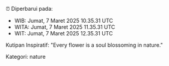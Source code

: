 ⏰ Diperbarui pada:
- WIB: Jumat, 7 Maret 2025 10.35.31 UTC
- WITA: Jumat, 7 Maret 2025 11.35.31 UTC
- WIT: Jumat, 7 Maret 2025 12.35.31 UTC

Kutipan Inspiratif:
"Every flower is a soul blossoming in nature."


Kategori: nature

